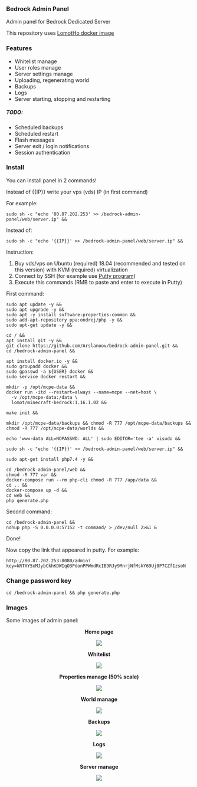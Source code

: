 ### Bedrock Admin Panel
Admin panel for Bedrock Dedicated Server

This repository uses [LomotHo docker image](https://github.com/LomotHo/minecraft-bedrock)

### Features

* Whitelist manage
* User roles manage
* Server settings manage
* Uploading, regenerating world
* Backups
* Logs
* Server starting, stopping and restarting

##### TODO:
* Scheduled backups
* Scheduled restart
* Flash messages
* Server exit / login notifications
* Session authentication

### Install

You can install panel in 2 commands!

Instead of {{IP}} write your vps (vds) IP (in first command)

For example:

    sudo sh -c "echo '80.87.202.253' >> /bedrock-admin-panel/web/server.ip" &&
    
Instead of:

    sudo sh -c "echo '{{IP}}' >> /bedrock-admin-panel/web/server.ip" &&

    
Instruction:
1. Buy vds/vps on Ubuntu (required) 18.04 (recommended and tested on this version) with KVM (required) virtualization
2. Connect by SSH (for example use [Putty program](https://www.putty.org/))
3. Execute this commands (RMB to paste and enter to execute in Putty)

First command:
    
    
    sudo apt update -y &&
    sudo apt upgrade -y &&
    sudo apt -y install software-properties-common &&
    sudo add-apt-repository ppa:ondrej/php -y &&
    sudo apt-get update -y &&
    
    cd / &&
    apt install git -y &&
    git clone https://github.com/Arslanoov/bedrock-admin-panel.git &&
    cd /bedrock-admin-panel &&
    
    apt install docker.io -y &&
    sudo groupadd docker &&
    sudo gpasswd -a ${USER} docker &&
    sudo service docker restart &&
    
    mkdir -p /opt/mcpe-data &&
    docker run -itd --restart=always --name=mcpe --net=host \
      -v /opt/mcpe-data:/data \
      lomot/minecraft-bedrock:1.16.1.02 &&
    
    make init &&
    
    mkdir /opt/mcpe-data/backups && chmod -R 777 /opt/mcpe-data/backups &&
    chmod -R 777 /opt/mcpe-data/worlds &&
    
    echo 'www-data ALL=NOPASSWD: ALL' | sudo EDITOR='tee -a' visudo &&
    
    sudo sh -c "echo '{{IP}}' >> /bedrock-admin-panel/web/server.ip" &&
    
    sudo apt-get install php7.4 -y &&
    
    cd /bedrock-admin-panel/web &&
    chmod -R 777 var &&
    docker-compose run --rm php-cli chmod -R 777 /app/data &&
    cd .. &&
    docker-compose up -d &&
    cd web &&
    php generate.php
    
    
Second command:

    cd /bedrock-admin-panel &&
    nohup php -S 0.0.0.0:57152 -t command/ > /dev/null 2>&1 &
    
Done!

Now copy the link that appeared in putty. For example:

    http://80.87.202.253:8080/admin?key=kRTXY5xMJybCkhKDWIqO3PdonPPWmdRcIB9RJy9MnrjNfMskY69Uj0P7CZf1zsoN

### Change password key
    
    cd /bedrock-admin-panel && php generate.php

### Images

Some images of admin panel:

<p align="center"><b>Home page</b></p>
<p align="center">
    <img src="https://image.prntscr.com/image/D1UJz6OiSnu2ADK-jaz6Ew.png">
</p>

<p align="center"><b>Whitelist</b></p>
<p align="center">
    <img src="https://image.prntscr.com/image/pwR7_egETC2eafy0VAlNww.png">
</p>

<p align="center"><b>Properties manage (50% scale)</b></p>
<p align="center">
    <img src="https://image.prntscr.com/image/4t57eg8mRS_Y1E-UeBNCXQ.png">
</p>

<p align="center"><b>World manage</b></p>
<p align="center">
    <img src="https://image.prntscr.com/image/hljdoWFmSjKh35w_aweaSA.png">
</p>

<p align="center"><b>Backups</b></p>
<p align="center">
    <img src="https://image.prntscr.com/image/kjku2NJdSVq7Xtdw4SIMdA.png">
</p>

<p align="center"><b>Logs</b></p>
<p align="center">
    <img src="https://image.prntscr.com/image/n6MmmNxNRkWiWRapsDIMWg.png">
</p>

<p align="center"><b>Server manage</b></p>
<p align="center">
    <img src="https://image.prntscr.com/image/JpBHmnlhRMSuV4aiTj7qqQ.png">
</p>